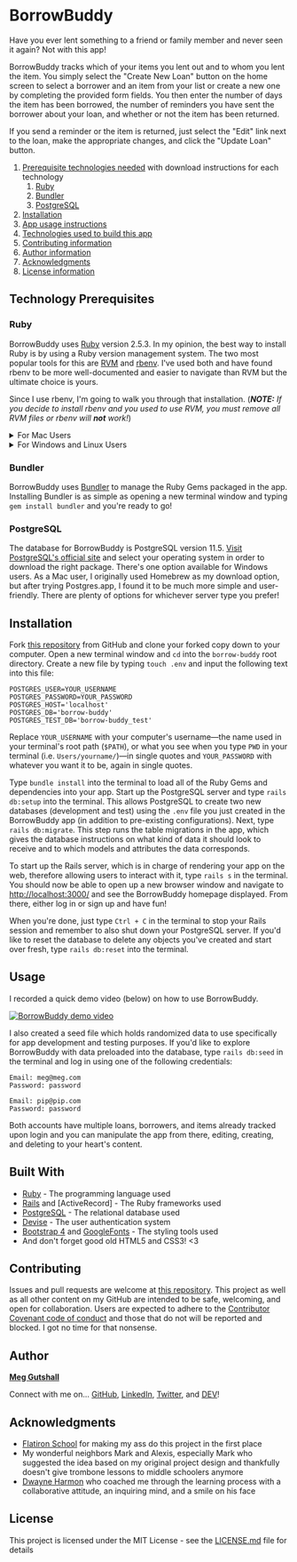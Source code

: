 # BorrowBuddy

Have you ever lent something to a friend or family member and never seen it again? Not with this app!

BorrowBuddy tracks which of your items you lent out and to whom you lent the item. You simply select the "Create New Loan" button on the home screen to select a borrower and an item from your list or create a new one by completing the provided form fields. You then enter the number of days the item has been borrowed, the number of reminders you have sent the borrower about your loan, and whether or not the item has been returned.

If you send a reminder or the item is returned, just select the "Edit" link next to the loan, make the appropriate changes, and click the "Update Loan" button.

1. [Prerequisite technologies needed](#technology-prerequisites) with download instructions for each technology
    1. [Ruby](#ruby)
    2. [Bundler](#bundler)
    3. [PostgreSQL](#postgresql)
2. [Installation](#installation)
3. [App usage instructions](#usage)
4. [Technologies used to build this app](#built-with)
5. [Contributing information](#contributing)
6. [Author information](#author)
7. [Acknowledgments](#acknowledgments)
8. [License information](#license)

## Technology Prerequisites

### Ruby

BorrowBuddy uses [Ruby] version 2.5.3. In my opinion, the best way to install Ruby is by using a Ruby version management system. The two most popular tools for this are [RVM] and [rbenv]. I've used both and have found rbenv to be more well-documented and easier to navigate than RVM but the ultimate choice is yours.

Since I use rbenv, I'm going to walk you through that installation. (_**NOTE:** If you decide to install rbenv and you used to use RVM, you must remove all RVM files or rbenv will **not** work!_)

<details>
  <summary>For Mac Users</summary>
  If you haven't done so already, download **[Homebrew]**. It's an amazing macOS package manager that's built with Ruby. Just paste the following script in a new terminal window:

  ```bash
  /usr/bin/ruby -e "$(curl -fsSL https://raw.githubusercontent.com/Homebrew/install/master/install)"
  ```

  It will run through the installation, and explain the steps the script is taking along the way.

  Once Homebrew is installed (or if you already had it installed, you smarty pants!), it's time to install rbenv. Open a new terminal window running `bash` or `zsh` and `cd` into your home path (i.e. `Users/yourname/`). Now type `brew install rbenv` _*Note: This command also installs `ruby-build`, so you'll be ready to install other Ruby versions out of the box._ Once rbenv is done installing, type `rbenv init` to begin the shell integration setup.
  
  Restart your terminal for the installation changes to take effect. Make sure your setup is correct by running [the `rbenv-doctor` script][rbenv script] below:

  ```bash
  curl -fsSL https://github.com/rbenv/rbenv-installer/raw/master/bin/rbenv-doctor | bash
  ```

  **NOW we install RUBY!**

  In your terminal, type `rbenv install 2.5.3` to download the version of Ruby you'll need to run Code Talks.

  Once it's done installing, navigate to the Code Talks directory and type `rbenv local 2.5.3` to set your local environment's Ruby version. Then type `rbenv rehash`.
</details>

<details>
  <summary>For Windows and Linux Users</summary>
  To install rbenv on your system, open up a new window in your terminal and run [the `rbenv-installer` script][rbenv script] below:

  ```bash
  curl -fsSL https://github.com/rbenv/rbenv-installer/raw/master/bin/rbenv-installer | bash
  ```

  It will either install rbenv on your system or update your pre-existing version of rbenv, located under `~/.rbenv`. Additionally, [ruby-build] is also installed if rbenv install is not already available.
  
  Restart your terminal for the installation changes to take effect. Make sure your setup is correct by running [the `rbenv-doctor` script][rbenv script] below:

  ```bash
  curl -fsSL https://github.com/rbenv/rbenv-installer/raw/master/bin/rbenv-doctor | bash
  ```

  **NOW we install RUBY!**
  In your terminal, type `rbenv install 2.5.3` to download the version of Ruby you'll need to run BorrowBuddy.

  Once it's done installing, navigate to the BorrowBuddy directory and type `rbenv local 2.5.3` to set your local environment's Ruby version. Then type `rbenv rehash`.
</details>

### Bundler

BorrowBuddy uses [Bundler] to manage the Ruby Gems packaged in the app. Installing Bundler is as simple as opening a new terminal window and typing `gem install bundler` and you're ready to go!

### PostgreSQL

The database for BorrowBuddy is PostgreSQL version 11.5. [Visit PostgreSQL's official site][Postgres download] and select your operating system in order to download the right package. There's one option available for Windows users. As a Mac user, I originally used Homebrew as my download option, but after trying Postgres.app, I found it to be much more simple and user-friendly. There are plenty of options for whichever server type you prefer!

## Installation

Fork [this repository][BorrowBuddy] from GitHub and clone your forked copy down to your computer. Open a new terminal window and `cd` into the `borrow-buddy` root directory. Create a new file by typing `touch .env` and input the following text into this file:

```
POSTGRES_USER=YOUR_USERNAME
POSTGRES_PASSWORD=YOUR_PASSWORD
POSTGRES_HOST='localhost'
POSTGRES_DB='borrow-buddy'
POSTGRES_TEST_DB='borrow-buddy_test'
```

Replace `YOUR_USERNAME` with your computer's username—the name used in your terminal's root path (`$PATH`), or what you see when you type `PWD` in your terminal (i.e. `Users/yourname/`)—in single quotes and `YOUR_PASSWORD` with whatever you want it to be, again in single quotes.

Type `bundle install` into the terminal to load all of the Ruby Gems and dependencies into your app. Start up the PostgreSQL server and type `rails db:setup` into the terminal. This allows PostgreSQL to create two new databases (development and test) using the `.env` file you just created in the BorrowBuddy app (in addition to pre-existing configurations). Next, type `rails db:migrate`. This step runs the table migrations in the app, which gives the database instructions on what kind of data it should look to receive and to which models and attributes the data corresponds.

To start up the Rails server, which is in charge of rendering your app on the web, therefore allowing users to interact with it, type `rails s` in the terminal. You should now be able to open up a new browser window and navigate to [http://localhost:3000/] and see the BorrowBuddy homepage displayed. From there, either log in or sign up and have fun!

When you're done, just type `Ctrl + C` in the terminal to stop your Rails session and remember to also shut down your PostgreSQL server. If you'd like to reset the database to delete any objects you've created and start over fresh, type `rails db:reset` into the terminal.

## Usage

I recorded a quick demo video (below) on how to use BorrowBuddy.

[![BorrowBuddy demo video](https://img.youtube.com/vi/44WTSYbJbV8/0.jpg)](https://youtu.be/44WTSYbJbV8)

I also created a seed file which holds randomized data to use specifically for app development and testing purposes. If you'd like to explore BorrowBuddy with data preloaded into the database, type `rails db:seed` in the terminal and log in using one of the following credentials:

```
Email: meg@meg.com
Password: password

Email: pip@pip.com
Password: password
```

Both accounts have multiple loans, borrowers, and items already tracked upon login and you can manipulate the app from there, editing, creating, and deleting to your heart's content.

## Built With

* [Ruby] - The programming language used
* [Rails] and [ActiveRecord] - The Ruby frameworks used
* [PostgreSQL] - The relational database used
* [Devise] - The user authentication system
* [Bootstrap 4] and [GoogleFonts] - The styling tools used
* And don't forget good old HTML5 and CSS3! <3

## Contributing

Issues and pull requests are welcome at [this repository][BorrowBuddy]. This project as well as all other content on my GitHub are intended to be safe, welcoming, and open for collaboration. Users are expected to adhere to the [Contributor Covenant code of conduct] and those that do not will be reported and blocked. I got no time for that nonsense.

## Author

**[Meg Gutshall]**

Connect with me on... [GitHub], [LinkedIn], [Twitter], and [DEV]!

## Acknowledgments

* [Flatiron School] for making my ass do this project in the first place
* My wonderful neighbors Mark and Alexis, especially Mark who suggested the idea based on my original project design and thankfully doesn't give trombone lessons to middle schoolers anymore
* [Dwayne Harmon] who coached me through the learning process with a collaborative attitude, an inquiring mind, and a smile on his face

## License

This project is licensed under the MIT License - see the [LICENSE.md](LICENSE.md) file for details

[BorrowBuddy]: https://github.com/meg-gutshall/borrow-buddy "Borrow Buddy Github repo"
[http://localhost:3000/]: http://localhost:3000/ "localhost:3000"

[RVM]: https://rvm.io/ "RVM"
[rbenv]: https://github.com/rbenv/rbenv "rbenv"
[rbenv script]: https://github.com/rbenv/rbenv-installer#rbenv-installer "rbenv script"
[ruby-build]: https://github.com/rbenv/ruby-build "ruby-build"
[Homebrew]: https://brew.sh/ "Homebrew"
[Postgres download]: https://www.postgresql.org/download/ "Postgres download"
[Bundler]: https://bundler.io/ "Bundler"
[Ruby]: https://www.ruby-lang.org/en/ "Ruby"
[Rails]: https://rubyonrails.org/ "Rails"
[Installing Rails]: https://guides.rubyonrails.org/getting_started.html#creating-a-new-rails-project-installing-rails "Installing Rails"
[Active Record]: https://apidock.com/rails/v6.0.0/ActiveRecord/Base "Active Record"
[PostgreSQL]: https://www.postgresql.org/ "PostgreSQL"
[Devise]: http://devise.plataformatec.com.br/ "Devise"
[Bootstrap 4]: https://getbootstrap.com/ "Bootstrap 4"
[GoogleFonts]: https://fonts.google.com/ "GoogleFonts"

[Contributor Covenant code of conduct]: https://www.contributor-covenant.org/version/2/0/code_of_conduct/ "Contributor Covenant code of conduct version 2.0"

[Meg Gutshall]: https://meghangutshall.com/ "Meg Gutshall's website"
[GitHub]: https://github.com/meg-gutshall "Meg Gutshall's GitHub profile"
[LinkedIn]: https://www.linkedin.com/in/meghan-gutshall/ "Meg Gutshall's LinkedIn profile"
[Twitter]: https://twitter.com/meg_gutshall "Meg Gutshall's Twitter profile"
[DEV]: https://dev.to/meg_gutshall "Meg Gutshall's DEV profile"
[Flatiron School]: https://flatironschool.com/ "Flatiron School website"
[Dwayne Harmon]: https://github.com/dwyn "Dwayne Harmon's GitHub profile"
